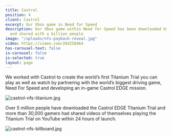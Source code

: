 ```yaml
---
title: Castrol
position: 4
client: Castrol
excerpt: Our Xbox game in Need for Speed
description: Our Xbox game within Need for Speed has been downloaded by 5 million
  and shared with a billion people
image: "/uploads/nfs-payback-reveal.jpg"
video: https://vimeo.com/264258464
has-carousel-text: false
is-carousel: false
is-selected: true
layout: page
---
```


We worked with Castrol to create the world’s first Titanium Trial you can play as well as watch by partnering with the world’s biggest driving game, Need For Speed and developing an in-game Castrol EDGE mission.

![castrol-nfs-titanium.jpg](/uploads/castrol-nfs-titanium.jpg)

Over 5 million people have downloaded the Castrol EDGE Titanium Trial and more than 30,000 gamers had shared videos of themselves playing the Titanium Trial on YouTube within 24 hours of launch.

![castrol-nfs-billboard.jpg](/uploads/castrol-nfs-billboard.jpg)
